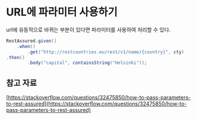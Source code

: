 # URL에 파라미터 사용하기

url에 유동적으로 바뀌는 부분이 있다면 파라미터를 사용하여 처리할 수 있다.

```java
RestAssured.given()
    .when()
        .get("http://restcountries.eu/rest/v1/name/{country}", cty)
.then()
        .body("capital", containsString("Helsinki"));
```

## 참고 자료

[https://stackoverflow.com/questions/32475850/how-to-pass-parameters-to-rest-assured](https://stackoverflow.com/questions/32475850/how-to-pass-parameters-to-rest-assured)